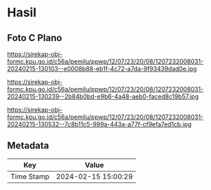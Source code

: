 # Hasil

## Foto C Plano

https://sirekap-obj-formc.kpu.go.id/c56a/pemilu/ppwp/12/07/23/20/08/1207232008031-20240215-130103--e0008b88-eb1f-4c72-a7da-9f93439dad0e.jpg

https://sirekap-obj-formc.kpu.go.id/c56a/pemilu/ppwp/12/07/23/20/08/1207232008031-20240215-130239--2b84b0bd-e9b6-4a48-aeb0-faced8c19b57.jpg

https://sirekap-obj-formc.kpu.go.id/c56a/pemilu/ppwp/12/07/23/20/08/1207232008031-20240215-130532--7c8b11c5-999a-443a-a77f-cf9efa7ed1cb.jpg


## Metadata

| Key        | Value               |
| ---------- | ------------------- |
| Time Stamp | 2024-02-15 15:00:29 |



